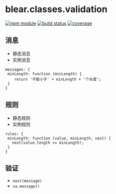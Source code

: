 # blear.classes.validation

[![npm module][npm-img]][npm-url]
[![build status][travis-img]][travis-url]
[![coverage][coveralls-img]][coveralls-url]

[travis-img]: https://img.shields.io/travis/blearjs/blear.classes.validation/master.svg?maxAge=2592000&style=flat-square
[travis-url]: https://travis-ci.org/blearjs/blear.classes.validation

[npm-img]: https://img.shields.io/npm/v/blear.classes.validation.svg?maxAge=2592000&style=flat-square
[npm-url]: https://www.npmjs.com/package/blear.classes.validation

[coveralls-img]: https://img.shields.io/coveralls/blearjs/blear.classes.validation/master.svg?maxAge=2592000&style=flat-square
[coveralls-url]: https://coveralls.io/github/blearjs/blear.classes.validation?branch=master



## 消息
- 静态消息
- 实例消息

```
messages: {
 minLength: function (minLength) {
    return '不能小于' + minLength + '个长度';
 }
}
```

## 规则
- 静态规则
- 实例规则

```
rules: {
 minLength: function (value, minLength, next) {
   next(value.length >= minLength);
 }
}
```

## 验证
- `next(message)`
- `va.message()`